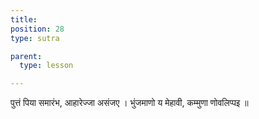 ```yaml
---
title: 
position: 28
type: sutra

parent:
  type: lesson

---
```


पुत्तं पिया समारंभ, आहारेज्जा असंजए ।
भुंजमाणो य मेहावी, कम्मुणा णोवलिप्पइ ॥
